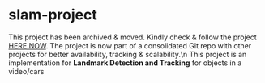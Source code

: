 # slam-project

This project has been archived & moved. Kindly check & follow the project [HERE NOW](https://github.com/amitbcp/deep_learning_projects).
The project is now part of a consolidated Git repo with other projects for better availability, tracking & scalability.\n
This project is an implementation for **Landmark Detection and Tracking**  for objects in a video/cars
